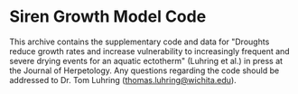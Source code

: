 # Siren Growth Model Code

This archive contains the supplementary code and data for "Droughts reduce growth rates and increase vulnerability to increasingly frequent and severe drying events for an aquatic ectotherm" (Luhring et al.) in press at the Journal of Herpetology. Any questions regarding the code should be addressed to Dr. Tom Luhring (thomas.luhring@wichita.edu). 
